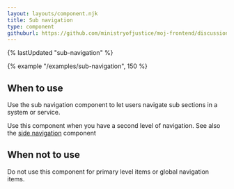 ```yaml
---
layout: layouts/component.njk
title: Sub navigation
type: component
githuburl: https://github.com/ministryofjustice/moj-frontend/discussions/714
---
```



{% lastUpdated "sub-navigation" %}

{% example "/examples/sub-navigation", 150 %}

## When to use

Use the sub navigation component to let users navigate sub sections in a system or service.

Use this component when you have a second level of navigation. See also the [side navigation](../side-navigation) component

## When not to use

Do not use this component for primary level items or global navigation items.
